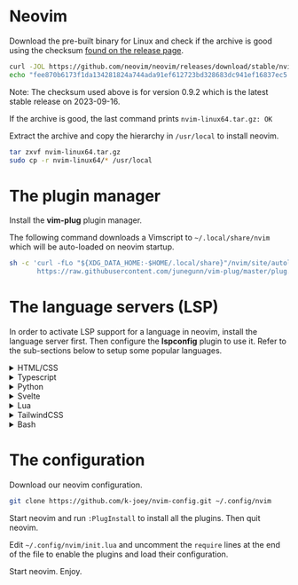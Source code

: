 # Neovim

Download the pre-built binary for Linux and check if the archive is good using
the checksum [found on the release page](https://github.com/neovim/neovim/releases/tag/stable).

```bash
curl -JOL https://github.com/neovim/neovim/releases/download/stable/nvim-linux64.tar.gz
echo "fee870b6173f1da134281824a744ada91ef612723bd328683dc941ef16837ec5  nvim-linux64.tar.gz" | sha256sum -c -
```

Note: The checksum used above is for version 0.9.2 which is the latest stable
release on 2023-09-16.

If the archive is good, the last command prints `nvim-linux64.tar.gz: OK`

Extract the archive and copy the hierarchy in `/usr/local` to install neovim.

```bash
tar zxvf nvim-linux64.tar.gz
sudo cp -r nvim-linux64/* /usr/local
```

# The plugin manager

Install the **vim-plug** plugin manager.

The following command downloads a Vimscript to `~/.local/share/nvim` which
will be auto-loaded on neovim startup.

```bash
sh -c 'curl -fLo "${XDG_DATA_HOME:-$HOME/.local/share}"/nvim/site/autoload/plug.vim --create-dirs \
       https://raw.githubusercontent.com/junegunn/vim-plug/master/plug.vim'
```

# The language servers (LSP)

In order to activate LSP support for a language in neovim, install the
language server first. Then configure the **lspconfig** plugin to use it.
Refer to the sub-sections below to setup some popular languages.

<details>
    <summary>HTML/CSS</summary>

Install the language server:

```bash
npm i -g vscode-langservers-extracted
```

Edit `~/.config/nvim/lua/lsp/lspconfig.lua` and add the following entries to
the `servers` list.

```lua
local servers = {
  ...
  'html',
  'cssls',
}
```
</details>

<details>
    <summary>Typescript</summary>

Install the language server:

```bash
npm i -g typescript typescript-language-server
```

Edit `~/.config/nvim/lua/lsp/lspconfig.lua` and add the following entries to
the `servers` list.

```lua
local servers = {
  ...
  'tsserver',
}
```
</details>

<details>
    <summary>Python</summary>

There are multiple language servers available for Python such as pyright,
python-lsp-server, etc. Pylyzer is a recent one developed in Rust which makes
it fast and efficient.

Install the **pylyzer** language server for Python by downloading a pre-built
binary from its
[GitHub repository](https://github.com/mtshiba/pylyzer/releases).

```bash
curl -JOL https://github.com/mtshiba/pylyzer/releases/download/v0.0.45/pylyzer-x86_64-unknown-linux-gnu.tar.gz
tar zxvf pylyzer-x86_64-unknown-linux-gnu.tar.gz
sudo cp pylyzer /usr/local/bin/
```

As pylyzer does not provide linting, a linter is needed as a complement. Ruff
is a Python linter also developed in Rust.

Install the **ruff** linter by downloading a pre-built binary from its [GitHub
repositoy](https://github.com/astral-sh/ruff/releases).

```bash
curl -JOL https://github.com/astral-sh/ruff/releases/download/v0.0.290/ruff-x86_64-unknown-linux-gnu.tar.gz
tar zxvf ruff-x86_64-unknown-linux-gnu.tar.gz
sudo cp ruff /usr/local/bin/
```

Install the **ruff-lsp** package to use Ruff.

```bash
pip install --user ruff-lsp
```

Edit `~/.config/nvim/lua/lsp/lspconfig.lua` and add the following entries to
the `servers` list.

```lua
local servers = {
  ...
  'pylyzer',
  'ruff_lsp',
}
```
</details>

<details>
    <summary>Svelte</summary>

Install the language server:

```bash
npm i -g svelte-language-server
```

Note: This language server depends on the Typescript one, i.e. **tsserver**.

Edit `~/.config/nvim/lua/lsp/lspconfig.lua` and add the following entries to
the `servers` list.

```lua
local servers = {
  ...
  'svelte',
}
```
</details>

<details>
    <summary>Lua</summary>

Install the **lua-language-server** by downloading a pre-built binary from its
[GitHub repository](https://github.com/LuaLS/lua-language-server/releases).

```bash
curl -JOL https://github.com/LuaLS/lua-language-server/releases/download/3.7.0/lua-language-server-3.7.0-linux-x64.tar.gz
mkdir /opt/lua-language-server
tar zxvf lua-language-server-3.7.0-linux-x64.tar.gz --directory /opt/lua-language-server
```

Create a wrapper script at `/usr/local/bin/lua-language-server` because the
language server [expects to find the scripts in a fixed location relative to
the directory it is run from](https://github.com/LuaLS/lua-language-server/wiki/Getting-Started#command-line).

```bash
#!/bin/bash
exec "/opt/lua-language-server/bin/lua-language-server" "$@"
```

Make it executable with `sudo chmod +x /usr/local/bin/lua-language-server`.

Edit `~/.config/nvim/lua/lsp/lspconfig.lua` and add the following entries to
the `servers` list.

```lua
local servers = {
  ...
  'lua_ls',
}
```
</details>

<details>
    <summary>TailwindCSS</summary>

Install the language server:

```bash
npm i -g @tailwindcss/language-server
```

Edit `~/.config/nvim/lua/lsp/lspconfig.lua` and add the following entries to
the `servers` list.

```lua
local servers = {
  ...
  'tailwindcss',
}
```
</details>

<details>
    <summary>Bash</summary>

Install the language server:

```bash
npm i -g bash-language-server
```

Edit `~/.config/nvim/lua/lsp/lspconfig.lua` and add the following entries to
the `servers` list.

```lua
local servers = {
  ...
  'bashls',
}
```
</details>

# The configuration

Download our neovim configuration.

```bash
git clone https://github.com/k-joey/nvim-config.git ~/.config/nvim
```

Start neovim and run `:PlugInstall` to install all the plugins. Then quit
neovim.

Edit `~/.config/nvim/init.lua` and uncomment the `require` lines at the end of
the file to enable the plugins and load their configuration.

Start neovim. Enjoy.
